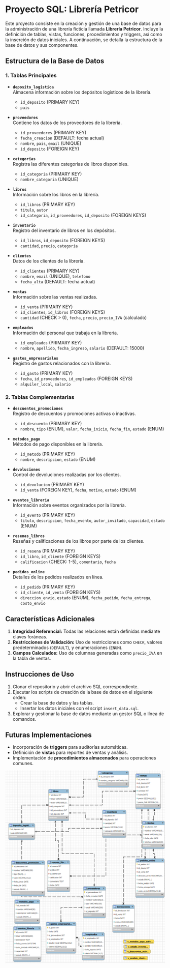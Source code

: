 # Proyecto SQL: Librería Petricor

Este proyecto consiste en la creación y gestión de una base de datos para la administración de una librería ficticia llamada **Librería Petricor**. Incluye la definición de tablas, vistas, funciones, procedimientos y triggers, así como la inserción de datos iniciales. A continuación, se detalla la estructura de la base de datos y sus componentes.

## Estructura de la Base de Datos

### 1. Tablas Principales

- **`deposito_logistica`**  
  Almacena información sobre los depósitos logísticos de la librería.
  - `id_deposito` (PRIMARY KEY)
  - `pais`  

- **`proveedores`**  
  Contiene los datos de los proveedores de la librería.
  - `id_proveedores` (PRIMARY KEY)
  - `fecha_creacion` (DEFAULT: fecha actual)
  - `nombre`, `pais`, `email` (UNIQUE)
  - `id_deposito` (FOREIGN KEY)

- **`categorias`**  
  Registra las diferentes categorías de libros disponibles.
  - `id_categoria` (PRIMARY KEY)
  - `nombre_categoria` (UNIQUE)

- **`libros`**  
  Información sobre los libros en la librería.
  - `id_libros` (PRIMARY KEY)
  - `titulo`, `autor`
  - `id_categoria`, `id_proveedores`, `id_deposito` (FOREIGN KEYS)

- **`inventario`**  
  Registro del inventario de libros en los depósitos.
  - `id_libros`, `id_deposito` (FOREIGN KEYS)
  - `cantidad`, `precio`, `categoria`

- **`clientes`**  
  Datos de los clientes de la librería.
  - `id_clientes` (PRIMARY KEY)
  - `nombre`, `email` (UNIQUE), `telefono`
  - `fecha_alta` (DEFAULT: fecha actual)

- **`ventas`**  
  Información sobre las ventas realizadas.
  - `id_venta` (PRIMARY KEY)
  - `id_clientes`, `id_libros` (FOREIGN KEYS)
  - `cantidad` (CHECK > 0), `fecha`, `precio`, `precio_IVA` (calculado)

- **`empleados`**  
  Información del personal que trabaja en la librería.
  - `id_empleados` (PRIMARY KEY)
  - `nombre`, `apellido`, `fecha_ingreso`, `salario` (DEFAULT: 15000)

- **`gastos_empresariales`**  
  Registro de gastos relacionados con la librería.
  - `id_gasto` (PRIMARY KEY)
  - `fecha`, `id_proveedores`, `id_empleados` (FOREIGN KEYS)
  - `alquiler_local`, `salario`

### 2. Tablas Complementarias

- **`descuentos_promociones`**  
  Registro de descuentos y promociones activas o inactivas.
  - `id_descuento` (PRIMARY KEY)
  - `nombre`, `tipo` (ENUM), `valor`, `fecha_inicio`, `fecha_fin`, `estado` (ENUM)

- **`metodos_pago`**  
  Métodos de pago disponibles en la librería.
  - `id_metodo` (PRIMARY KEY)
  - `nombre`, `descripcion`, `estado` (ENUM)

- **`devoluciones`**  
  Control de devoluciones realizadas por los clientes.
  - `id_devolucion` (PRIMARY KEY)
  - `id_venta` (FOREIGN KEY), `fecha`, `motivo`, `estado` (ENUM)

- **`eventos_libreria`**  
  Información sobre eventos organizados por la librería.
  - `id_evento` (PRIMARY KEY)
  - `titulo`, `descripcion`, `fecha_evento`, `autor_invitado`, `capacidad`, `estado` (ENUM)

- **`resenas_libros`**  
  Reseñas y calificaciones de los libros por parte de los clientes.
  - `id_resena` (PRIMARY KEY)
  - `id_libro`, `id_cliente` (FOREIGN KEYS)
  - `calificacion` (CHECK: 1-5), `comentario`, `fecha`

- **`pedidos_online`**  
  Detalles de los pedidos realizados en línea.
  - `id_pedido` (PRIMARY KEY)
  - `id_cliente`, `id_venta` (FOREIGN KEYS)
  - `direccion_envio`, `estado` (ENUM), `fecha_pedido`, `fecha_entrega`, `costo_envio`

## Características Adicionales

1. **Integridad Referencial:** Todas las relaciones están definidas mediante claves foráneas.
2. **Restricciones de Validación:** Uso de restricciones como `CHECK`, valores predeterminados (`DEFAULT`), y enumeraciones (`ENUM`).
3. **Campos Calculados:** Uso de columnas generadas como `precio_IVA` en la tabla de ventas.

## Instrucciones de Uso

1. Clonar el repositorio y abrir el archivo SQL correspondiente.
2. Ejecutar los scripts de creación de la base de datos en el siguiente orden:
   - Crear la base de datos y las tablas.
   - Insertar los datos iniciales con el script `insert_data.sql`.
3. Explorar y gestionar la base de datos mediante un gestor SQL o línea de comandos.

## Futuras Implementaciones

- Incorporación de **triggers** para auditorías automáticas.
- Definición de **vistas** para reportes de ventas y análisis.
- Implementación de **procedimientos almacenados** para operaciones comunes.


![Diagrama entidad-relacion](image.png)